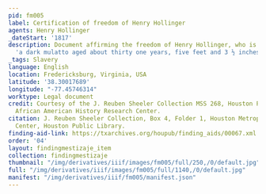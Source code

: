 ```yaml
---
pid: fm005
label: Certification of freedom of Henry Hollinger
agents: Henry Hollinger
_dateStart: '1817'
description: Document affirming the freedom of Henry Hollinger, who is described as
  'a dark mulatto aged about thirty one years, five feet and 3 ½ inches high.'.
_tags: Slavery
language: English
location: Fredericksburg, Virginia, USA
latitude: '38.30017689'
longitude: "-77.45746314"
worktype: Legal document
credit: Courtesy of the J. Reuben Sheeler Collection MSS 268, Houston Public Library,
  African American History Research Center.
citation: J. Reuben Sheeler Collection, Box 4, Folder 1, Houston Metropolitan Research
  Center, Houston Public Library.
finding-aid-link: https://txarchives.org/houpub/finding_aids/00067.xml
order: '04'
layout: findingmestizaje_item
collection: findingmestizaje
thumbnail: "/img/derivatives/iiif/images/fm005/full/250,/0/default.jpg"
full: "/img/derivatives/iiif/images/fm005/full/1140,/0/default.jpg"
manifest: "/img/derivatives/iiif/fm005/manifest.json"
---
```

